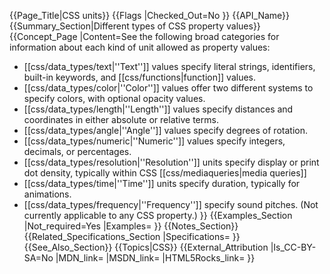 {{Page_Title|CSS units}}
{{Flags
|Checked_Out=No
}}
{{API_Name}}
{{Summary_Section|Different types of CSS property values}}
{{Concept_Page
|Content=See the following broad categories for information about each kind of
unit allowed as property values:

* [[css/data_types/text|''Text'']] values specify literal strings, identifiers, built-in keywords, and [[css/functions|function]] values.
* [[css/data_types/color|''Color'']] values offer two different systems to specify colors, with optional opacity values.
* [[css/data_types/length|''Length'']] values specify distances and coordinates in either absolute or relative terms.
* [[css/data_types/angle|''Angle'']] values specify degrees of rotation.
* [[css/data_types/numeric|''Numeric'']] values specify integers, decimals, or percentages.
* [[css/data_types/resolution|''Resolution'']] units specify display or print dot density, typically within CSS [[css/mediaqueries|media queries]]
* [[css/data_types/time|''Time'']] units specify duration, typically for animations.
* [[css/data_types/frequency|''Frequency'']] specify sound pitches. (Not currently applicable to any CSS property.)
}}
{{Examples_Section
|Not_required=Yes
|Examples=
}}
{{Notes_Section}}
{{Related_Specifications_Section
|Specifications=
}}
{{See_Also_Section}}
{{Topics|CSS}}
{{External_Attribution
|Is_CC-BY-SA=No
|MDN_link=
|MSDN_link=
|HTML5Rocks_link=
}}